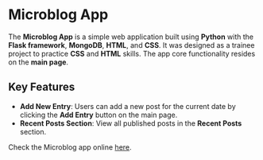 # Microblog App

The **Microblog App** is a simple web application built using **Python** with the **Flask framework**, **MongoDB**, **HTML**, and **CSS**. It was designed as a trainee project to practice **CSS** and **HTML** skills. The app core functionality resides on the **main page**.

## Key Features
- **Add New Entry**: Users can add a new post for the current date by clicking the **Add Entry** button on the main page.
- **Recent Posts Section**: View all published posts in the **Recent Posts** section.

Check the Microblog app online [here](https://python-web-microblog-ej26.onrender.com).
